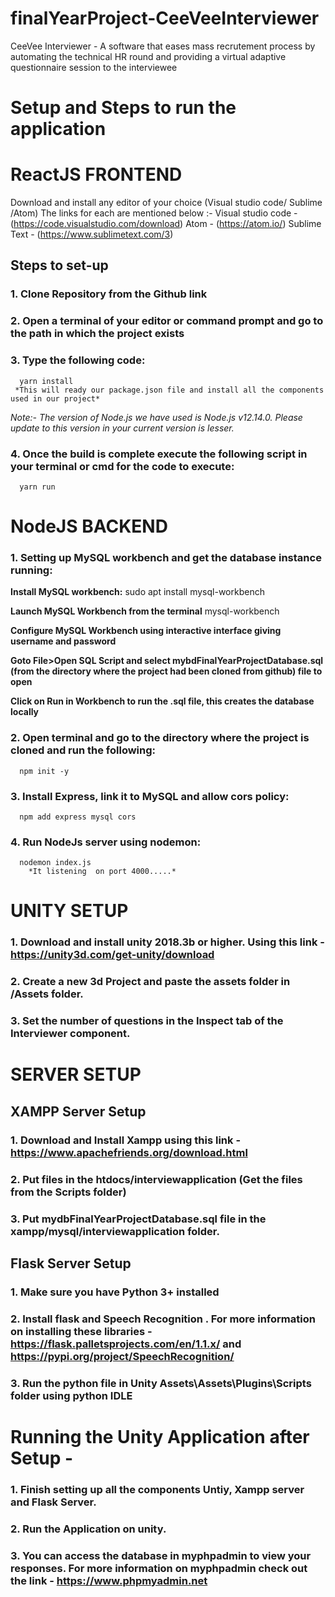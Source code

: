 # finalYearProject-CeeVeeInterviewer
CeeVee Interviewer - A software that eases mass recrutement process by automating the technical HR round and providing a virtual adaptive questionnaire session to the interviewee



# Setup and Steps to run the application 

# ReactJS FRONTEND
Download and install any editor of your choice (Visual studio code/ Sublime /Atom)
The links for each are mentioned below :-
Visual studio code - (https://code.visualstudio.com/download)
Atom - (https://atom.io/)
Sublime Text - (https://www.sublimetext.com/3)

## Steps to set-up 
### 1. Clone Repository from the Github link

### 2. Open a terminal of your editor or command prompt and go to the path in which the project exists

### 3. Type the following code:
      yarn install
     *This will ready our package.json file and install all the components used in our project*
*Note:- The version of Node.js we have used is Node.js v12.14.0.  Please update to this version in your current version is lesser.*

### 4. Once the build is complete execute the following script in your terminal or cmd for the code to execute:
      yarn run



# NodeJS BACKEND 

### 1. Setting up MySQL workbench and get the database instance running:
  **Install MySQL workbench:**
      sudo apt install mysql-workbench

  **Launch MySQL Workbench from the terminal**
      mysql-workbench

  **Configure MySQL Workbench using interactive interface giving username and password**

   **Goto File>Open SQL Script and select mybdFinalYearProjectDatabase.sql (from the directory where the project had been cloned from github) file to open**

  **Click on Run in Workbench to run the .sql file, this creates the database locally**


### 2. Open terminal and go to the directory where the project is cloned and run the following:
      npm init -y 

### 3. Install Express, link it to MySQL and allow cors policy:
      npm add express mysql cors
### 4. Run NodeJs server using nodemon:
      nodemon index.js
        *It listening  on port 4000.....* 


# UNITY SETUP 

### 1. Download and install unity 2018.3b or higher. Using this link - https://unity3d.com/get-unity/download

### 2. Create a new 3d Project and paste the assets folder in <Project Name>/Assets folder.

### 3. Set the number of questions in the Inspect tab of the Interviewer component.



# SERVER SETUP 
## XAMPP Server Setup 

### 1. Download and Install Xampp using this link - https://www.apachefriends.org/download.html

### 2. Put files in the htdocs/interviewapplication (Get the files from the Scripts folder)

### 3. Put mydbFinalYearProjectDatabase.sql file in the xampp/mysql/interviewapplication folder.

## Flask Server Setup 

### 1. Make sure you have Python 3+ installed 

### 2. Install flask and Speech Recognition . For more information on installing these libraries - https://flask.palletsprojects.com/en/1.1.x/ and https://pypi.org/project/SpeechRecognition/ 

### 3. Run the python file in Unity Assets\Assets\Plugins\Scripts folder using python IDLE



# Running the Unity Application after Setup -
### 1. Finish setting up all the components Untiy, Xampp server and Flask Server.

### 2. Run the Application on unity.

### 3. You can access the database in myphpadmin to view your responses. For more information on myphpadmin check out the link - https://www.phpmyadmin.net






